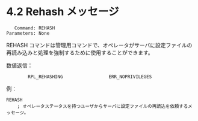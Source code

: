 # 4.2 Rehash メッセージ

```
   Command: REHASH
Parameters: None
```

REHASH コマンドは管理用コマンドで、オペレータがサーバに設定ファイルの再読み込みと処理を強制するために使用することができます。

数値返信：

```
        RPL_REHASHING                 ERR_NOPRIVILEGES
```


例：

```
REHASH
    ; オペレータステータスを持つユーザからサーバに設定ファイルの再読込を依頼するメッセージ。
```
